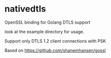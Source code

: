 # nativedtls
OpenSSL binding for Golang DTLS support

look at the example directory for usage.

Support only DTLS 1.2 client connections with PSK

Based on https://github.com/shanemhansen/gossl
